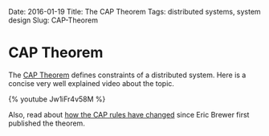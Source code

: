 Date: 2016-01-19
Title: The CAP Theorem
Tags: distributed systems, system design
Slug: CAP-Theorem

# CAP Theorem
The [CAP Theorem](https://en.wikipedia.org/wiki/CAP_theorem) defines constraints
of a distributed system. Here is a concise very well explained video about the
topic.

{% youtube Jw1iFr4v58M %}

Also, read about [how the CAP rules have changed](http://www.infoq.com/articles/cap-twelve-years-later-how-the-rules-have-changed)
since Eric Brewer first published the theorem.
